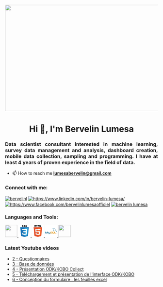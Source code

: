<p align="center"><img src = "https://images.pexels.com/photos/2061168/pexels-photo-2061168.jpeg?auto=compress&cs=tinysrgb&dpr=2&h=750&w=1260" width=900" height="350"></p>
<h1 align="center">Hi 👋, I'm Bervelin Lumesa</h1>
<h3 align="justify">Data scientist consultant interested in machine learning, survey data management and analysis, dashboard creation, mobile data collection, sampling and programming. I have at least 4 years of proven experience in the field of data.</h3>



- 📫 How to reach me **lumesabervelin@gmail.com**


<h3 align="left">Connect with me:</h3>
<p align="left">
<a href="https://twitter.com/bervelinl" target="blank"><img align="center" src="https://raw.githubusercontent.com/rahuldkjain/github-profile-readme-generator/master/src/images/icons/Social/twitter.svg" alt="bervelinl" height="30" width="40" /></a>
<a href="https://linkedin.com/in/https://www.linkedin.com/in/bervelin-lumesa/" target="blank"><img align="center" src="https://raw.githubusercontent.com/rahuldkjain/github-profile-readme-generator/master/src/images/icons/Social/linked-in-alt.svg" alt="https://www.linkedin.com/in/bervelin-lumesa/" height="30" width="40" /></a>
<a href="https://fb.com/https://www.facebook.com/bervelinlumesaofficiel" target="blank"><img align="center" src="https://raw.githubusercontent.com/rahuldkjain/github-profile-readme-generator/master/src/images/icons/Social/facebook.svg" alt="https://www.facebook.com/bervelinlumesaofficiel" height="30" width="40" /></a>
<a href="https://www.youtube.com/channel/UCwoYG7DqjFk-JJJotjaAxZw" target="blank"><img align="center" src="https://raw.githubusercontent.com/rahuldkjain/github-profile-readme-generator/master/src/images/icons/Social/youtube.svg" alt="bervelin lumesa" height="30" width="40" /></a>
</p>

<h3 align="left">Languages and Tools:</h3>
<p align="left"> <a href="https://cran.r-project.org/index.html" target="_blank" rel="noreferrer"> <img src="https://cran.r-project.org/Rlogo.svg" width="40" height="40"/> </a><a href="https://www.w3schools.com/css/" target="_blank" rel="noreferrer"> <img src="https://raw.githubusercontent.com/devicons/devicon/master/icons/css3/css3-original-wordmark.svg" alt="css3" width="40" height="40"/> </a> <a href="https://www.w3.org/html/" target="_blank" rel="noreferrer"> <img src="https://raw.githubusercontent.com/devicons/devicon/master/icons/html5/html5-original-wordmark.svg" alt="html5" width="40" height="40"/> </a> <a href="https://www.mysql.com/" target="_blank" rel="noreferrer"> <img src="https://raw.githubusercontent.com/devicons/devicon/master/icons/mysql/mysql-original-wordmark.svg" alt="mysql" width="40" height="40"/></a><a href="https://getodk.org/" target="_blank" rel="noreferrer"> <img src="https://getodk.org/assets/svg/logo.svg" width="40" height="40"/> </a>
</p>

  ### Latest Youtube videos
  <!-- YOUTUBE:START -->
- [2 - Questionnaires](https://www.youtube.com/watch?v=iDhQDDSJh5c)
- [3 - Base de données](https://www.youtube.com/watch?v=MZ--sxJDVMQ)
- [4 - Présentation ODK/KOBO Collect](https://www.youtube.com/watch?v=kTOgG1q8hNg)
- [5 - Téléchargement et présentation de l&#39;interface ODK/KOBO](https://www.youtube.com/watch?v=a-6KchX-G5o)
- [6 - Conception du formulaire : les feuilles excel](https://www.youtube.com/watch?v=6gQ6_tKAPCQ)
<!-- YOUTUBE:END -->
  
